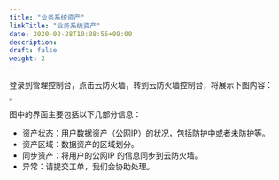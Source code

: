 ```yaml
---
title: "业务系统资产"
linkTitle: "业务系统资产"
date: 2020-02-28T10:08:56+09:00
description:
draft: false
weight: 2
---
```


登录到管理控制台，点击云防火墙，转到云防火墙控制台，将展示下图内容：

<img src="../_images/cfw_enter.png" style="zoom:33%;" />

图中的界面主要包括以下几部分信息：

* 资产状态：用户数据资产（公网IP）的状况，包括防护中或者未防护等。
* 资产区域：数据资产的区域划分。
* 同步资产：将用户的公网IP 的信息同步到云防火墙。
* 异常：请提交工单，我们会协助处理。



